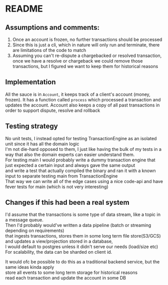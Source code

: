 # README

## Assumptions and comments:
1. Once an account is frozen, no further transactions should be processed
2. Since this is just a cli, which in nature will only run and terminate, there are limitations of the code to match
3. Assuming you can't re-dispute a chargebacked or resolved transaction, once we have a resolve or chargeback we could remove those transactions, but I figured we want to keep them for historical reasons

## Implementation
All the sauce is in `Account`, it keeps track of a client's account (money, frozen).
It has a function called `process` which processed a transaction and updates the account.
Account also keeps a copy of all past transactions in order to support dispute, resolve and rollback

## Testing strategy
No unit tests, I instead opted for testing TransactionEngine as an isolated unit since it has all the domain logic  
I'm not die-hard opposed to them, I just like having the bulk of my tests in a way that also the domain experts can easier understand them.  
For testing main I would probably write a dummy transaction engine that just expected a certain input and always gave the same output  
and write a test that actually compiled the binary and ran it with a known input to separate testing main from TransactionEngine  
That way we can write all of the edge cases using a nice code-api and have fever tests for main (which is not very interesting)

## Changes if this had been a real system
I'd assume that the transactions is some type of data stream, like a topic in a message queue.  
Then I'd probably would've written a data pipeline (batch or streaming depending on requirements)  
that ingests transactions, stores them in some long term file store(S3/GCS) and updates a view/projection stored in a database,  
I would default to postgres unless it didn't serve our needs (load/size etc)  
For scalability, the data can be sharded on client id.

It would ofc be possible to do this as a traditional backend service, but the same ideas kinda apply  
store all events to some long term storage for historical reasons  
read each transaction and update the account in some DB
